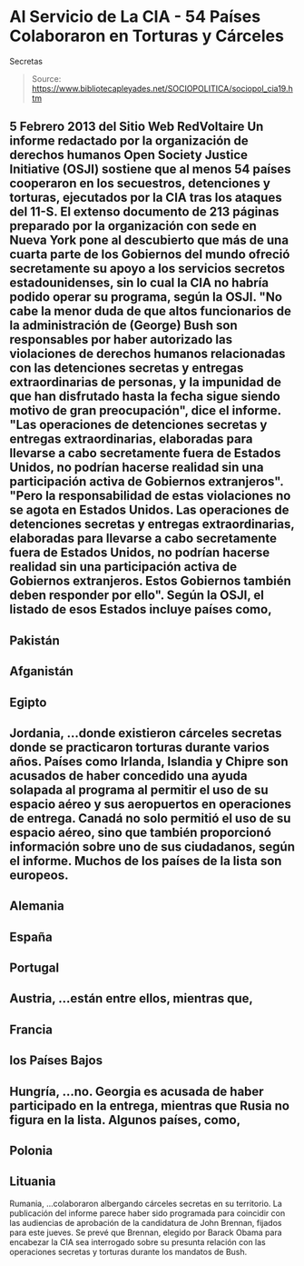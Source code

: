 # Al Servicio de La CIA - 54 Países Colaboraron en Torturas y Cárceles 
Secretas

> Source: https://www.bibliotecapleyades.net/SOCIOPOLITICA/sociopol_cia19.htm

5 Febrero 2013
del Sitio Web
RedVoltaire
Un informe redactado por la organización de derechos humanos Open Society
Justice Initiative (OSJI) sostiene que al menos 54 países cooperaron en los
secuestros, detenciones y torturas, ejecutados por la CIA tras los
ataques
del 11-S.
El extenso documento de 213 páginas preparado por la organización con sede
en Nueva York pone al descubierto que más de una cuarta parte de los
Gobiernos del mundo ofreció secretamente su apoyo a los servicios secretos
estadounidenses, sin lo cual
la CIA no habría podido operar su programa,
según la OSJI.
"No cabe la menor duda de que altos funcionarios de la
administración de
(George) Bush son responsables por haber autorizado las violaciones de
derechos humanos relacionadas con las detenciones secretas y entregas
extraordinarias de personas, y la impunidad de que han disfrutado hasta la
fecha sigue siendo motivo de gran preocupación", dice el informe.
"Las operaciones de detenciones secretas y entregas extraordinarias,
elaboradas para llevarse a cabo secretamente fuera de Estados Unidos, no
podrían hacerse realidad sin una participación activa de Gobiernos
extranjeros".
"Pero la responsabilidad de estas violaciones no se agota en Estados Unidos.
Las operaciones de detenciones secretas y entregas extraordinarias,
elaboradas para llevarse a cabo secretamente fuera de Estados Unidos, no
podrían hacerse realidad sin una participación activa de Gobiernos
extranjeros.
Estos Gobiernos también deben responder por ello".
Según la OSJI, el listado de esos Estados incluye países como,
-
Pakistán
-
Afganistán
-
Egipto
-
Jordania,
...donde existieron cárceles secretas donde se
practicaron torturas durante varios años.
Países como Irlanda, Islandia y
Chipre son acusados de haber concedido una ayuda solapada al programa al
permitir el uso de su espacio aéreo y sus aeropuertos en operaciones de
entrega.
Canadá no solo permitió el uso de su espacio aéreo, sino que también
proporcionó información sobre uno de sus ciudadanos, según el informe.
Muchos de los países de la lista son europeos.
-
Alemania
-
España
-
Portugal
-
Austria,
...están entre ellos, mientras que,
-
Francia
-
los Países Bajos
-
Hungría,
...no.
Georgia es acusada de haber participado en la entrega, mientras que
Rusia no figura en la lista.
Algunos países, como,
-
Polonia
-
Lituania
-
Rumania,
...colaboraron albergando
cárceles secretas en su territorio.
La publicación del informe parece haber sido programada para coincidir con
las audiencias de aprobación de la candidatura de John Brennan, fijados para
este jueves.
Se prevé que Brennan, elegido por
Barack Obama para encabezar
la CIA sea interrogado sobre su presunta relación con las operaciones
secretas y torturas durante los mandatos de
Bush.
